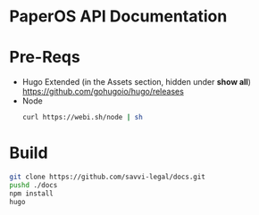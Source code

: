 # PaperOS API Documentation

# Pre-Reqs

- Hugo Extended (in the Assets section, hidden under **show all**) \
  https://github.com/gohugoio/hugo/releases
- Node
  ```sh
  curl https://webi.sh/node | sh
  ```

# Build

```sh
git clone https://github.com/savvi-legal/docs.git
pushd ./docs
npm install
hugo
```
